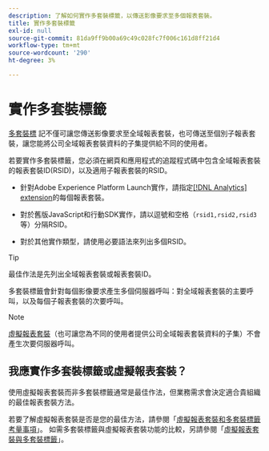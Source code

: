 ```yaml
---
description: 了解如何實作多套裝標籤，以傳送影像要求至多個報表套裝。
title: 實作多套裝標籤
exl-id: null
source-git-commit: 81da9ff9b00a69c49c028fc7f006c161d8ff21d4
workflow-type: tm+mt
source-wordcount: '290'
ht-degree: 3%

---
```



# 實作多套裝標籤

[多套裝標](/help/admin/c-manage-report-suites/rollup-report-suite.md) 記不僅可讓您傳送影像要求至全域報表套裝，也可傳送至個別子報表套裝，讓您能將公司全域報表套裝資料的子集提供給不同的使用者。

若要實作多套裝標籤，您必須在網頁和應用程式的追蹤程式碼中包含全域報表套裝的報表套裝ID(RSID)，以及適用子報表套裝的RSID。

* 針對Adobe Experience Platform Launch實作，請指定[[!DNL Analytics] extension](https://experienceleague.adobe.com/docs/launch/using/extensions-ref/adobe-extension/analytics-extension/overview.html?lang=zh-Hant)的每個報表套裝。

* 對於舊版JavaScript和行動SDK實作，請以逗號和空格（`rsid1,rsid2,rsid3`等）分隔RSID。

* 對於其他實作類型，請使用必要語法來列出多個RSID。

>[!TIP]
>
> 最佳作法是先列出全域報表套裝或報表套裝ID。

多套裝標籤會針對每個影像要求產生多個伺服器呼叫：對全域報表套裝的主要呼叫，以及每個子報表套裝的次要呼叫。

>[!NOTE]
>
> [虛擬報表套裝](/help/components/vrs/vrs-about.md)（也可讓您為不同的使用者提供公司全域報表套裝資料的子集）不會產生次要伺服器呼叫。

## 我應實作多套裝標籤或虛擬報表套裝？

使用虛擬報表套裝而非多套裝標籤通常是最佳作法，但業務需求會決定適合貴組織的最佳報表套裝方法。

若要了解虛擬報表套裝是否是您的最佳方法，請參閱「[虛擬報表套裝和多套裝標籤考量事項](/help/components/vrs/vrs-considerations.md)」。 如需多套裝標籤與虛擬報表套裝功能的比較，另請參閱「[虛擬報表套裝與多套裝標籤](/help/components/vrs/vrs-about.md#section_317E4D21CCD74BC38166D2F57D214F78)」。
